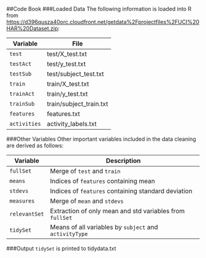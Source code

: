 ##Code Book
###Loaded Data
The following information is loaded into R from https://d396qusza40orc.cloudfront.net/getdata%2Fprojectfiles%2FUCI%20HAR%20Dataset.zip:

| Variable      | File                   |
| ------------- |------------------------|
| `test`          | test/X_test.txt        |
| `testAct`       | test/y_test.txt        |
| `testSub`       | test/subject_test.txt  |
| `train`         | train/X_test.txt       |
| `trainAct`      | train/y_test.txt       |
| `trainSub`      | train/subject_train.txt|
| `features`      | features.txt           |
| `activities`    | activity_labels.txt    |

###Other Variables
Other important variables included in the data cleaning are derived as follows:

| Variable      | Description                   |
| ------------- |------------------------|
| `fullSet`       | Merge of `test` and `train`        |
| `means`       | Indices of `features` containing mean        |
| `stdevs`       | Indices of `features` containing standard deviation        |
| `measures`       | Merge of `mean` and `stdevs`  |
| `relevantSet`         | Extraction of only mean and std variables from `fullSet`      |
| `tidySet`      | Means of all variables by `subject` and `activityType`       |

###Output
`tidySet` is printed to tidydata.txt
